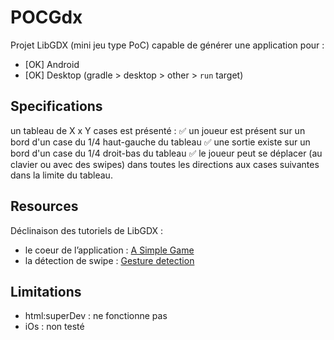 # POCGdx

Projet LibGDX (mini jeu type PoC) capable de générer une application pour : 

- [OK] Android
- [OK] Desktop (gradle > desktop > other > `run` target)

## Specifications

un tableau de X x Y cases est présenté :
✅ un joueur est présent sur un bord d'un case du 1/4 haut-gauche du tableau
✅ une sortie existe sur un bord d'un case du 1/4 droit-bas du tableau
✅ le joueur peut se déplacer (au clavier ou avec des swipes) dans toutes les directions aux cases suivantes dans la limite du tableau.

## Resources

Déclinaison des tutoriels de LibGDX :
- le coeur de l’application : [A Simple Game](https://libgdx.com/wiki/start/a-simple-game)
- la détection de swipe : [Gesture detection](https://libgdx.com/wiki/input/gesture-detection)

## Limitations
- html:superDev : ne fonctionne pas
- iOs : non testé